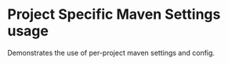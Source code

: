 # Project Specific Maven Settings usage

Demonstrates the use of per-project maven settings and config.

